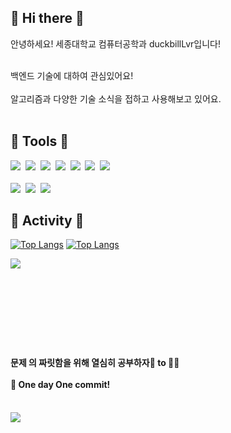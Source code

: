 <h2> 🐣 Hi there 🐣</h2>
<span> 안녕하세요! 세종대학교 컴퓨터공학과 duckbillLvr입니다! <br><br>
<p> 백엔드 기술에 대하여 관심있어요!<br><br>
알고리즘과 다양한 기술 소식을 접하고 사용해보고 있어요. </span>
<br><br>

<h2> 🐥 Tools 🐥 </h2>
<p align="left">
  <img src="https://img.shields.io/badge/C-A8B9CC?style=flat-square&logo=C&logoColor=white"/></a>&nbsp 
  <img src="https://img.shields.io/badge/C++-00599C?style=flat-square&logo=C%2B%2B&logoColor=white"/></a>&nbsp 
  <img src="https://img.shields.io/badge/C Sharp-239120?style=flat-square&logo=C Sharp&logoColor=white"/></a>&nbsp 
  <img src="https://img.shields.io/badge/Java-007396?style=flat-square&logo=Java&logoColor=white"/></a>&nbsp 
  <img src="https://img.shields.io/badge/Python-3766AB?style=flat-square&logo=Python&logoColor=white"/></a>&nbsp
  <img src="https://img.shields.io/badge/Jupyter-F37626?style=flat-square&logo=Jupyter&logoColor=white"/></a>&nbsp
  <img src="https://img.shields.io/badge/Javascript-ffb13b?style=flat-square&logo=javascript&logoColor=white"/></a>&nbsp 
  <br><br>
  <img src="https://img.shields.io/badge/Mysql-E6B91E?style=flat-square&logo=MySql&logoColor=white"/></a>&nbsp 
  <img src="https://img.shields.io/badge/SpringBoot-6DB33F?style=flat-square&logo=Spring&logoColor=white"/></a>&nbsp 
  <img src="https://img.shields.io/badge/Node.js-339933?style=flat-square&logo=Node.js&logoColor=white"/></a>&nbsp 
<br></p>

<h2> 🐥 Activity 🐥 </h2>

[![Top Langs](https://github-readme-stats.vercel.app/api/top-langs/?username=duckbillLvr&layout=compact&theme=swift&langs_count=8)](https://github.com/duckbillLvr/duckbillLvr)
[![Top Langs](https://github-readme-stats.vercel.app/api/top-langs/?username=duckbillLvr&layout=compact&theme=swift&langs_count=8)](https://github.com/duckbillLvr/duckbillLvr)

<img align='left' src="http://mazassumnida.wtf/api/v2/generate_badge?boj=uhyeon7399">  
<br><br><br><br><br><br><br><br>
<h4> 문제 의 짜릿함을 위해 열심히 공부하자🐤 to 🐔🎈<br><br>
  🔑 One day One commit! </h4>
  
<br>
<a href="https://hits.seeyoufarm.com"><img src="https://hits.seeyoufarm.com/api/count/incr/badge.svg?url=https%3A%2F%2Fgithub.com%2FduckbillLvr&count_bg=%2379C83D&title_bg=%23555555&icon=&icon_color=%23E7E7E7&title=hits&edge_flat=false"/></a>
